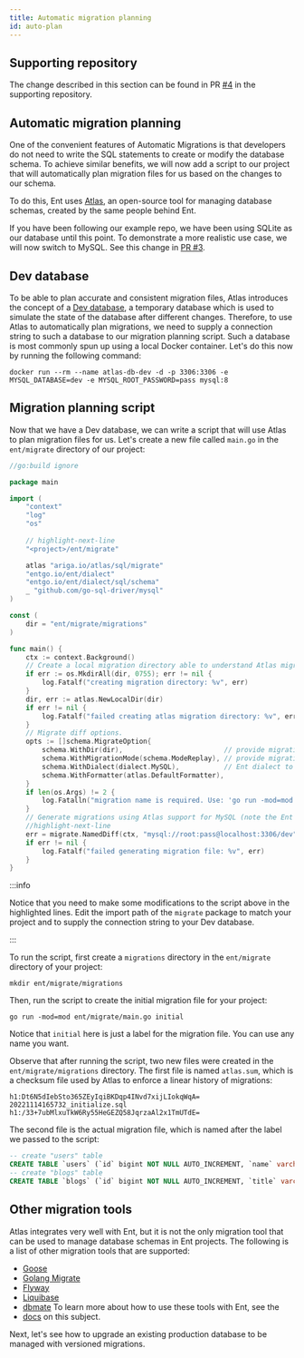 ```yaml
---
title: Automatic migration planning
id: auto-plan
---
```

## Supporting repository

The change described in this section can be found in PR [#4](https://github.com/rotemtam/ent-versioned-migrations-demo/pull/4/files)
in the supporting repository.

## Automatic migration planning

One of the convenient features of Automatic Migrations is that developers do not
need to write the SQL statements to create or modify the database schema. To 
achieve similar benefits, we will now add a script to our project that will 
automatically plan migration files for us based on the changes to our schema. 

To do this, Ent uses [Atlas](https://atlasgo.io), an open-source tool for managing database
schemas, created by the same people behind Ent. 

If you have been following our example repo, we have been using SQLite as our database
until this point. To demonstrate a more realistic use case, we will now switch to MySQL.
See this change in [PR #3](https://github.com/rotemtam/ent-versioned-migrations-demo/pull/3/files).

## Dev database

To be able to plan accurate and consistent migration files, Atlas introduces the
concept of a [Dev database](https://atlasgo.io/concepts/dev-database), a temporary
database which is used to simulate the state of the database after different changes.
Therefore, to use Atlas to automatically plan migrations, we need to supply a connection
string to such a database to our migration planning script. Such a database is most commonly 
spun up using a local Docker container. Let's do this now by running the following command:

```shell
docker run --rm --name atlas-db-dev -d -p 3306:3306 -e MYSQL_DATABASE=dev -e MYSQL_ROOT_PASSWORD=pass mysql:8
```

## Migration planning script

Now that we have a Dev database, we can write a script that will use Atlas to plan
migration files for us. Let's create a new file called `main.go` in the `ent/migrate` directory
of our project:

```go title=ent/migrate/main.go
//go:build ignore

package main

import (
    "context"
    "log"
    "os"
    
    // highlight-next-line
    "<project>/ent/migrate"

    atlas "ariga.io/atlas/sql/migrate"
    "entgo.io/ent/dialect"
    "entgo.io/ent/dialect/sql/schema"
    _ "github.com/go-sql-driver/mysql"
)

const (
	dir = "ent/migrate/migrations"
)

func main() {
    ctx := context.Background()
    // Create a local migration directory able to understand Atlas migration file format for replay.
    if err := os.MkdirAll(dir, 0755); err != nil {
		log.Fatalf("creating migration directory: %v", err)
	}
    dir, err := atlas.NewLocalDir(dir)
    if err != nil {
        log.Fatalf("failed creating atlas migration directory: %v", err)
    }
    // Migrate diff options.
    opts := []schema.MigrateOption{
        schema.WithDir(dir),                         // provide migration directory
        schema.WithMigrationMode(schema.ModeReplay), // provide migration mode
        schema.WithDialect(dialect.MySQL),           // Ent dialect to use
        schema.WithFormatter(atlas.DefaultFormatter),
    }
    if len(os.Args) != 2 {
        log.Fatalln("migration name is required. Use: 'go run -mod=mod ent/migrate/main.go <name>'")
    }
    // Generate migrations using Atlas support for MySQL (note the Ent dialect option passed above).
    //highlight-next-line
    err = migrate.NamedDiff(ctx, "mysql://root:pass@localhost:3306/dev", os.Args[1], opts...)
    if err != nil {
        log.Fatalf("failed generating migration file: %v", err)
    }
}
```

:::info

Notice that you need to make some modifications to the script above in the highlighted lines.
Edit the import path of the `migrate` package to match your project and to supply the connection 
string to your Dev database.

:::

To run the script, first create a `migrations` directory in the `ent/migrate` directory of your
project:

```text
mkdir ent/migrate/migrations
```

Then, run the script to create the initial migration file for your project:

```shell
go run -mod=mod ent/migrate/main.go initial
```
Notice that `initial` here is just a label for the migration file. You can use any name you want.

Observe that after running the script, two new files were created in the `ent/migrate/migrations`
directory. The first file is named `atlas.sum`, which is a checksum file used by Atlas to enforce
a linear history of migrations:

```text title=ent/migrate/migrations/atlas.sum
h1:Dt6N5dIebSto365ZEyIqiBKDqp4INvd7xijLIokqWqA=
20221114165732_initialize.sql h1:/33+7ubMlxuTkW6Ry55HeGEZQ58JqrzaAl2x1TmUTdE=
```

The second file is the actual migration file, which is named after the label we passed to the
script:

```sql title=ent/migrate/migrations/20221114165732_initial.sql
-- create "users" table
CREATE TABLE `users` (`id` bigint NOT NULL AUTO_INCREMENT, `name` varchar(255) NOT NULL, `email` varchar(255) NOT NULL, PRIMARY KEY (`id`), UNIQUE INDEX `email` (`email`)) CHARSET utf8mb4 COLLATE utf8mb4_bin;
-- create "blogs" table
CREATE TABLE `blogs` (`id` bigint NOT NULL AUTO_INCREMENT, `title` varchar(255) NOT NULL, `body` longtext NOT NULL, `created_at` timestamp NOT NULL, `user_blog_posts` bigint NULL, PRIMARY KEY (`id`), CONSTRAINT `blogs_users_blog_posts` FOREIGN KEY (`user_blog_posts`) REFERENCES `users` (`id`) ON DELETE SET NULL) CHARSET utf8mb4 COLLATE utf8mb4_bin;
```

## Other migration tools

Atlas integrates very well with Ent, but it is not the only migration tool that can be used
to manage database schemas in Ent projects. The following is a list of other migration tools
that are supported:
* [Goose](https://github.com/pressly/goose)
* [Golang Migrate](https://github.com/golang-migrate/migrate)
* [Flyway](https://flywaydb.org)
* [Liquibase](https://www.liquibase.org)
* [dbmate](https://github.com/amacneil/dbmate)
To learn more about how to use these tools with Ent, see the
* [docs](https://entgo.io/docs/versioned-migrations#create-a-migration-files-generator) on this subject.

Next, let's see how to upgrade an existing production database to be managed with versioned migrations. 
